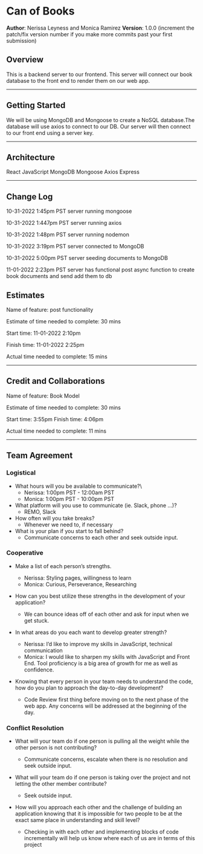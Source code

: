 # Can of Books

**Author**: Nerissa Leyness and Monica Ramirez
**Version**: 1.0.0 (increment the patch/fix version number if you make more commits past your first submission)

## Overview

This is a backend server to our frontend. This server will connect our book database to the front end to render them on our web app. 

----

## Getting Started
We will be using MongoDB and Mongoose to create a NoSQL database.The database will use axios to connect to our DB. Our server will then connect to our front end using a server key.

----

## Architecture
React JavaScript
MongoDB
Mongoose
Axios
Express

<!-- Provide a detailed description of the application design. What technologies (languages, libraries, etc) you're using, and any other relevant design information. -->

----

## Change Log
<!-- Use this area to document the iterative changes made to your application as each feature is successfully implemented. Use time stamps. Here's an example:

01-01-2001 4:59pm - Application now has a fully-functional express server, with a GET route for the location resource. -->
10-31-2022 1:45pm PST server running mongoose

10-31-2022 1:447pm PST server running axios

10-31-2022 1:48pm PST server running nodemon

10-31-2022 3:19pm PST server connected to MongoDB

10-31-2022 5:00pm PST server seeding documents to MongoDB

11-01-2022 2:23pm PST server has functional post async function to create book documents and send add them to db

## Estimates

Name of feature: post functionality

Estimate of time needed to complete: 30 mins

Start time: 11-01-2022 2:10pm  

Finish time: 11-01-2022 2:25pm

Actual time needed to complete: 15 mins

----

## Credit and Collaborations

Name of feature: Book Model

Estimate of time needed to complete: 30 mins

Start time: 3:55pm
Finish time: 4:06pm

Actual time needed to complete: 11 mins

----

## Team Agreement

### Logistical

- What hours will you be available to communicate?\
  - Nerissa: 1:00pm  PST - 12:00am PST
  - Monica: 1:00pm  PST - 10:00pm PST
- What platform will you use to communicate (ie. Slack, phone …)?
  - REMO, Slack
- How often will you take breaks?
  - Whenever we need to, if necessary
- What is your plan if you start to fall behind?
  - Communicate concerns to each other and seek outside input. 

### Cooperative

 - Make a list of each person’s strengths.

   - Nerissa: Styling pages, willingness to learn
    - Monica: Curious, Perseverance, Researching

- How can you best utilize these strengths in the development of your application?

  - We can bounce ideas off of each other and ask for input when we get stuck. 

- In what areas do you each want to develop greater strength?

  - Nerissa: I’d like to improve my skills in JavaScript, technical communication
  - Monica: I would like to sharpen my skills with JavaScript and Front End. Tool proficiency is a big area of growth for me as well as confidence.

- Knowing that every person in your team needs to understand the code, how do you plan to approach the day-to-day development?

  - Code Review first thing before moving on to the next phase of the web app. Any concerns will be addressed at the beginning of the day. 

### Conflict Resolution

- What will your team do if one person is pulling all the weight while the other person is not contributing?

  - Communicate concerns, escalate when there is no resolution and seek outside input.

- What will your team do if one person is taking over the project and not letting the other member contribute?

  - Seek outside input.

- How will you approach each other and the challenge of building an application knowing that it is impossible for two people to be at the exact same place in understanding and skill level?

  - Checking in with each other and implementing blocks of code incrementally will help us know where each of us are in terms of this project
